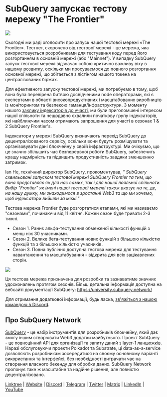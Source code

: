 # SubQuery запускає тестову мережу "The Frontier"

![](https://miro.medium.com/max/1400/1*zRR8l3aVZKth9Fw0rqL-lg.png)

Сьогодні ми раді оголосити про запуск нашої тестової мережі «The Frontier». Тестнет, скорочено від тестової мережі - це мережа, яка використовується розробниками для тестування коду перед його розгортанням в основній мережі (або "Mainnet"). У випадку SubQuery запуск тестової мережі відзначає собою критично важливу віху в нашому розвитку, оскільки ми просуваємося до повного розгортання основної мережі, що збігається з лістінгом нашого токена на централізованих біржах.

Для ефективного запуску тестової мережі, ми потребуємо в тому, щоб вона була перевірена битвою досвідченими node операторами, які є експертами в області високопродуктивних і масштабованих виробництв із моніторингом та безпекою гаманця/інфраструктури. З моменту нашого [заклику індексаторів до участі](./20211202-indexer-invitation.md), ми були приголомшені інтересом нашої спільноти та нещодавно схвалили початкову групу індексаторів, які найближчим часом отримають запрошення для участі в сезонах 1 & 2 SubQuery Frontier's.

Індексатори у мережі SubQuery визначають перехід SubQuery до децентралізованого сервісу, оскільки вони будуть розміщувати та організовувати дані блокчейну у своїй інфраструктурі. Ми очікуємо, що це значно збільшить час безперервної роботи SubQuery, забезпечить кращу надмірність та підвищить продуктивність завдяки зменшенню затримок.

Ian He, технічний директор SubQuery, прокоментував, _" SubQuery схвильовані запуском тестової мережі SubQuery Frontier та тим, що вона представляє як для нас самих, так і для нашої лояльної спільноти. Вибір "Frontier" як імені нашої тестової мережі також вказує на те, де, на нашу думку, ми знаходимося в зростанні Web3 та що ми хочемо, щоб індексатори вийшли за межі."_

Тестова мережа Frontier буде розгортатися етапами, які ми називаємо "сезонами", починаючи від 11 квітня. Кожен сезон буде тривати 2-3 тижні.

- Сезон 1. Раннє альфа-тестування обмеженої кількості функцій з менш ніж 30 учасниками.
- Сезон 2. Велике бета-тестування нових функцій з більшою кількістю функцій та з більшою кількістю учасників.
- Сезон 3. Повна публічно доступна тестова мережа для тестування навантаження та масштабування - відкрита для всіх зацікавлених сторін.

![](https://miro.medium.com/max/1400/1*oWnMXGqndf5539Gml7gf-Q.png)

Ця тестова мережа призначена для розробки та зазнаватиме значних удосконалень протягом сезонів. Більш детальна інформація доступна на вебсайті документації SubQuery: https://university.subquery.network/

Для отримання додаткової інформації, будь ласка, [зв'яжіться з нашою командою в Discord](https://discord.com/invite/78zg8aBSMG).

## Про SubQuery Network

[SubQuery](https://subquery.network) - це набір інструментів для розробників блокчейну, який дає змогу іншим створювати Web3 додатки майбутнього. Проект SubQuery - це повноцінний API для організації та запиту даний з layer-1 ланцюжків. Наразі обслуговуючи проекти Polkadot та Substrate, ці data-as-a-service дозволяють розробникам зосередитися на своєму основному варіанті використання та інтерфейсі, без необхідності витрачати час на створення власного бекенду для обробки даних. SubQuery Network пропонує таке ж масштабне та надійне рішення, але повністю децентралізовано.

​​​​[Linktree](https://linktr.ee/subquerynetwork) | [Website](https://subquery.network/) | [Discord](https://discord.com/invite/78zg8aBSMG) | [Telegram](https://t.me/subquerynetwork) | [Twitter](https://twitter.com/subquerynetwork) | [Matrix](https://matrix.to/#/#subquery:matrix.org) | [LinkedIn](https://www.linkedin.com/company/subquery) | [YouTube](https://www.youtube.com/channel/UCi1a6NUUjegcLHDFLr7CqLw)
